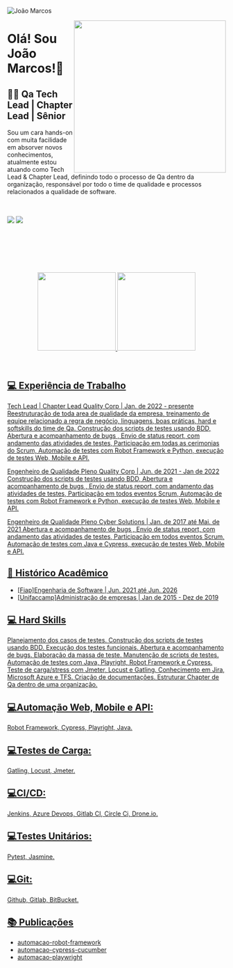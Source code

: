 <p align="left"> <img src="https://komarev.com/ghpvc/?username=joaomarcosqa&label=Profile%20views&color=0e75b6&style=flat" alt="João Marcos" /> </p>

<img align="right" width="350" src="https://d585tldpucybw.cloudfront.net/sfimages/default-source/productsimages/teststudio/lp-710x510-case-2-illustration.png"/>

# Olá! Sou João Marcos!👋   <br>

## 👩‍💻 Qa Tech Lead | Chapter Lead | Sênior

Sou um cara hands-on com muita
facilidade em absorver novos conhecimentos,
atualmente estou atuando como Tech Lead & Chapter Lead, definindo todo o processo de Qa dentro da organização, responsável por todo o time de qualidade e processos relacionados a qualidade de software.

<br><br>
[<img src="https://img.shields.io/badge/linkedin-%230077B5.svg?&style=for-the-badge&logo=linkedin&logoColor=white"/>](https://www.linkedin.com/in/joao-marcos-test-analyst/)
[<img src="https://img.shields.io/badge/allmylinks-%230077B5.svg?&style=for-the-badge&logo=almylinks&logoColor=white"/>](https://allmylinks.com/joaomarcosqa)
</div><br><br>

<br><br>
<div align="center">
  <a href="https://github.com/joaomarcosqa">
<img height="180em" src="https://github-readme-stats.vercel.app/api?username=joaomarcosqa&show_icons=true&theme=midnight-purple&include_all_commits=true&count_private=true"/>
<img height="180em" src="https://github-readme-stats.vercel.app/api/top-langs/?username=joaomarcosqa&layout=compact&langs_count=7&theme=midnight-purple"/>
</div><br><br>

## 💻 Experiência de Trabalho
Tech Lead | Chapter Lead
Quality Corp | Jan. de 2022 - presente
Reestruturação de toda area de qualidade da empresa, treinamento de equipe relacionado a regra de negócio, linguagens, boas práticas, hard e softskills do time de Qa. Construção dos scripts de testes usando BDD, Abertura e acompanhamento de bugs , Envio de status report, com andamento das atividades de testes, Participação em todas as cerimonias do Scrum, Automação de testes com Robot Framework e Python, execução de testes Web, Mobile e API.

Engenheiro de Qualidade Pleno
Quality Corp | Jun. de 2021 - Jan de 2022
Construção dos scripts de testes usando BDD, Abertura e acompanhamento de bugs , Envio de status report, com andamento das atividades de testes, Participação em todos eventos Scrum, Automação de testes com Robot Framework e Python, execução de testes Web, Mobile e API.

Engenheiro de Qualidade Pleno
Cyber Solutions | Jan. de 2017 até Mai. de 2021
Abertura e acompanhamento de bugs , Envio de status report, com andamento das atividades de testes, Participação em todos eventos Scrum, Automação de testes com Java e Cypress, execução de testes Web, Mobile e API.

## 📝 Histórico Acadêmico
- [Fiap]Engenharia de Software | Jun. 2021 até Jun. 2026
- [Unifaccamp]Administração de empresas | Jan de 2015 - Dez de 2019

## 💻 Hard Skills
Planejamento dos casos de testes.
Construção dos scripts de testes usando BDD.
Execução dos testes funcionais.
Abertura e acompanhamento de bugs.
Elaboração da massa de teste.
Manutenção de scripts de testes.
Automação de testes com Java, Playright, Robot Framework e Cypress.
Teste de carga/stress com Jmeter, Locust e Gatling.
Conhecimento em Jira, Microsoft Azure e TFS.
Criação de documentações.
Estruturar Chapter de Qa dentro de uma organização.

## 💻Automação Web, Mobile e API:
Robot Framework,
Cypress,
Playright,
Java.

## 💻Testes de Carga:
Gatling,
Locust,
Jmeter.

## 💻CI/CD:
Jenkins,
Azure Devops,
Gitlab CI,
Circle Ci,
Drone.io.

## 💻Testes Unitários:
Pytest,
Jasmine.

## 💻Git:
Github,
Gitlab,
BitBucket.

## 📚 Publicações
- [automacao-robot-framework](https://github.com/joaomarcosqa/automacao-robot-framework)
- [automacao-cypress-cucumber](https://github.com/joaomarcosqa/automacao-cypress-cucumber)
- [automacao-playwright](https://github.com/joaomarcosqa/automacao-playwright)
